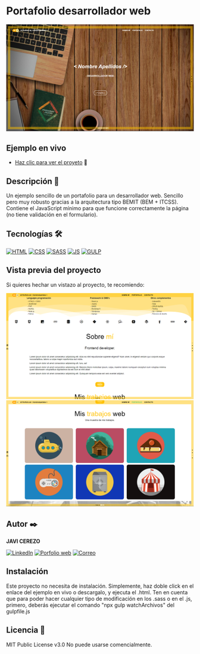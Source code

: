 # Portafolio desarrollador web
![Captura del proyecto](https://raw.githubusercontent.com/javicerezo/ejemplo-portafolio/master/src/assets/img/portafolio.png)

## Ejemplo en vivo
- [Haz clic para ver el proyeto](https://javicerezo.github.io/portafolio-ejemplo/) 🚀

## Descripción 📑
Un ejemplo sencillo de un portafolio para un desarrollador web. Sencillo pero muy robusto gracias a la arquitectura tipo BEMIT (BEM + ITCSS). Contiene el JavaScript mínimo para que funcione correctamente la página (no tiene validación en el formulario).

## Tecnologías 🛠
<!-- Iconos sacados de y https://github.com/alexandresanlim/Badges4-README.md-Profile -->
[![HTML](https://img.shields.io/badge/HTML5-E34F26?style=for-the-badge&logo=html5&logoColor=white)](https://es.wikipedia.org/wiki/HTML5)
[![CSS](https://img.shields.io/badge/CSS3-1572B6?style=for-the-badge&logo=css3&logoColor=white)](https://es.wikipedia.org/wiki/CSS)
[![SASS](https://img.shields.io/badge/Sass-CC6699?style=for-the-badge&logo=sass&logoColor=white)](https://es.wikipedia.org/wiki/Sass)
[![JS](https://img.shields.io/badge/JavaScript-F7DF1E?style=for-the-badge&logo=javascript&logoColor=black)](https://es.wikipedia.org/wiki/JavaScript)
[![GULP](https://img.shields.io/badge/Gulp-CF4647?style=for-the-badge&logo=gulp&logoColor=white)](https://es.wikipedia.org/wiki/Gulp)

## Vista previa del proyecto
Si quieres hechar un vistazo al proyecto, te recomiendo:

![Captura del proyecto](https://raw.githubusercontent.com/javicerezo/ejemplo-portafolio/master/src/assets/img/portafolio-2.png)
![Captura del proyecto](https://raw.githubusercontent.com/javicerezo/ejemplo-portafolio/master/src/assets/img/portafolio-3.png)

## Autor ✒️
**JAVI CEREZO** 

[![LinkedIn](https://img.shields.io/badge/LinkedIn-0077B5?style=for-the-badge&logo=linkedin&logoColor=white)](https://www.linkedin.com/in/javicerezo/)
[![Porfolio web](https://img.shields.io/badge/website-000000?style=for-the-badge&logo=About.me&logoColor=white)](https://javicerezo.netlify.app/)
[![Correo](https://img.shields.io/badge/Gmail-D14836?style=for-the-badge&logo=gmail&logoColor=white)](<mailto:jc.webmob@gmail.com>)

## Instalación 
Este proyecto no necesita de instalación. Simplemente, haz doble click en el enlace del ejemplo en vivo o descargalo, y ejecuta el .html.
Ten en cuenta que para poder hacer cualquier tipo de modificación en los .sass o en el .js, primero, deberás ejecutar el comando "npx gulp watchArchivos" del gulpfile.js
  
## Licencia 📄
MIT Public License v3.0
No puede usarse comencialmente.